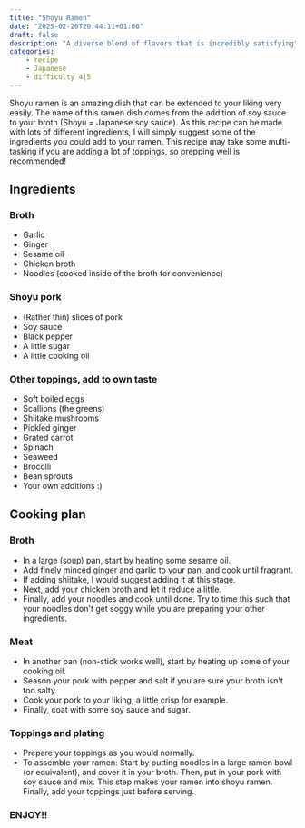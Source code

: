 ```yaml
---
title: "Shoyu Ramen"
date: "2025-02-26T20:44:11+01:00"
draft: false
description: "A diverse blend of flavors that is incredibly satisfying"
categories: 
    - recipe
    - Japanese
    - difficulty 4|5
---
```


Shoyu ramen is an amazing dish that can be extended to your liking very easily. The name of this ramen dish comes from the addition of soy sauce to your broth (Shoyu = Japanese soy sauce). As this recipe can be made with lots of different ingredients, I will simply suggest some of the ingredients you could add to your ramen. This recipe may take some multi-tasking if you are adding a lot of toppings, so prepping well is recommended!

## Ingredients

### Broth
- Garlic
- Ginger
- Sesame oil
- Chicken broth
- Noodles (cooked inside of the broth for convenience)

### Shoyu pork
- (Rather thin) slices of pork
- Soy sauce
- Black pepper
- A little sugar
- A little cooking oil

### Other toppings, add to own taste
- Soft boiled eggs
- Scallions (the greens)
- Shiitake mushrooms
- Pickled ginger
- Grated carrot
- Spinach
- Seaweed
- Brocolli
- Bean sprouts
- Your own additions :)

## Cooking plan

### Broth
- In a large (soup) pan, start by heating some sesame oil. 
- Add finely minced ginger and garlic to your pan, and cook until fragrant.
- If adding shiitake, I would suggest adding it at this stage.  
- Next, add your chicken broth and let it reduce a little. 
- Finally, add your noodles and cook until done. Try to time this such that your noodles don't get soggy while you are preparing your other ingredients. 

### Meat 
- In another pan (non-stick works well), start by heating up some of your cooking oil. 
- Season your pork with pepper and salt if you are sure your broth isn't too salty. 
- Cook your pork to your liking, a little crisp for example. 
- Finally, coat with some soy sauce and sugar. 

### Toppings and plating
- Prepare your toppings as you would normally.
- To assemble your ramen: Start by putting noodles in a large ramen bowl (or equivalent), and cover it in your broth. Then, put in your pork with soy sauce and mix. This step makes your ramen into shoyu ramen. Finally, add your toppings just before serving. 

### ENJOY!! 


